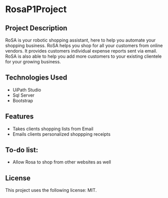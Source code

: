# RosaP1Project

## Project Description
RoSA is your robotic shopping assistant, here to help you automate your shopping business. RoSA helps you shop for all your customers from online vendors. It provides customers individual expense reports sent via email. RoSA is also able to help you add more customers to your existing clientele for your growing business.

## Technologies Used
* UiPath Studio
* Sql Server
* Bootstrap

## Features
* Takes clients shopping lists from Email
* Emails clients personalized shoppping receipts

## To-do list:
* Allow Rosa to shop from other websites as well

## License
This project uses the following license: MIT.

